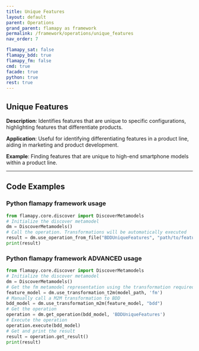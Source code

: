 ```yaml
---
title: Unique Features
layout: default
parent: Operations
grand_parent: flamapy as framework
permalink: /framework/operations/unique_features
nav_order: 7

flamapy_sat: false
flamapy_bdd: true
flamapy_fm: false
cmd: true
facade: true
python: true
rest: true
---
```

## Unique Features
**Description**: 
Identifies features that are unique to specific configurations, highlighting features that differentiate products.

**Application**: 
Useful for identifying differentiating features in a product line, aiding in marketing and product development.

**Example**: 
Finding features that are unique to high-end smartphone models within a product line.

---
## Code Examples

### Python flamapy framework usage
```python
from flamapy.core.discover import DiscoverMetamodels
# Initialize the discover metamodel
dm = DiscoverMetamodels()
# Call the operation. Transformations will be automatically executed
result = dm.use_operation_from_file("BDDUniqueFeatures", "path/to/feature/model")
print(result)
```
### Python flamapy framework **ADVANCED** usage
```python
from flamapy.core.discover import DiscoverMetamodels
# Initialize the discover metamodel
dm = DiscoverMetamodels()
# Get the fm metamodel representation using the transformation required to get to the fm metamodel
feature_model = dm.use_transformation_t2m(model_path, 'fm')
# Manually call a M2M transformation to BDD
bdd_model = dm.use_transformation_m2m(feature_model, "bdd")
# Get the operation
operation = dm.get_operation(bdd_model, 'BDDUniqueFeatures')
# Execute the operation
operation.execute(bdd_model)
# Get and print the result
result = operation.get_result()
print(result)
```
